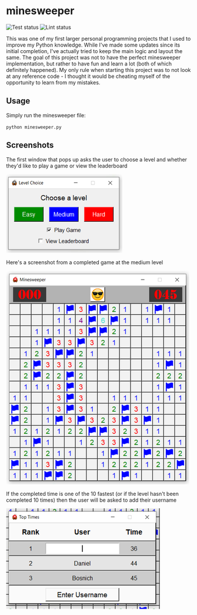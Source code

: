# minesweeper

![Test status](https://github.com/danielbosnich/minesweeper/actions/workflows/test.yml/badge.svg)
![Lint status](https://github.com/danielbosnich/minesweeper/actions/workflows/lint.yml/badge.svg)

This was one of my first larger personal programming projects that I used to improve my Python knowledge.  While I've made some updates since its initial completion, I've actually tried to keep the main logic and layout the same.  The goal of this project was not to have the perfect minesweeper implementation, but rather to have fun and learn a lot (both of which definitely happened).  My only rule when starting this project was to not look at any reference code - I thought it would be cheating myself of the opportunity to learn from my mistakes.


## Usage

Simply run the minesweeper file:

`python minesweeper.py`


## Screenshots

The first window that pops up asks the user to choose a level and whether they'd like to play a game or view the
leaderboard

![Screenshot](https://github.com/danielbosnich/minesweeper/blob/main/images/level_choice.png)


Here's a screenshot from a completed game at the medium level

![Screenshot](https://github.com/danielbosnich/minesweeper/blob/main/images/completed_game.png)


If the completed time is one of the 10 fastest (or if the level hasn't been completed 10 times) then the user
will be asked to add their username

![Screenshot](https://github.com/danielbosnich/minesweeper/blob/main/images/username_entry.png)
